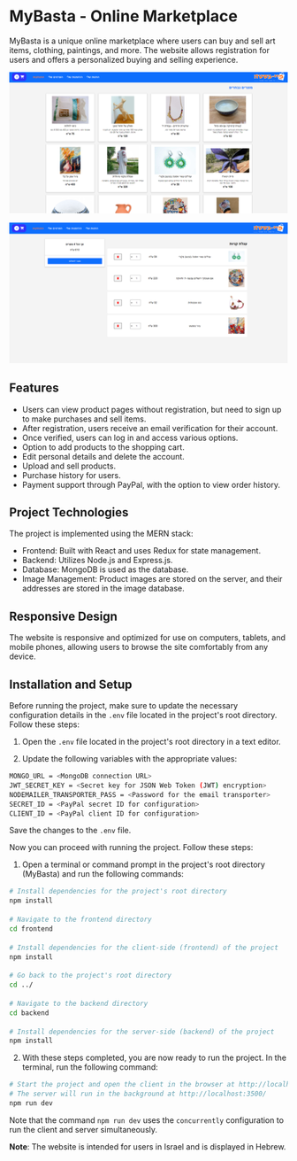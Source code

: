 # MyBasta - Online Marketplace

MyBasta is a unique online marketplace where users can buy and sell art items, clothing, paintings, and more. The website allows registration for users and offers a personalized buying and selling experience.

![Home page](./images/site-images/home_page.png)

![My store](./images/site-images/product_cart.png)



## Features

- Users can view product pages without registration, but need to sign up to make purchases and sell items.
- After registration, users receive an email verification for their account.
- Once verified, users can log in and access various options.
- Option to add products to the shopping cart.
- Edit personal details and delete the account.
- Upload and sell products.
- Purchase history for users.
- Payment support through PayPal, with the option to view order history.

## Project Technologies

The project is implemented using the MERN stack:

- Frontend: Built with React and uses Redux for state management.
- Backend: Utilizes Node.js and Express.js.
- Database: MongoDB is used as the database.
- Image Management: Product images are stored on the server, and their addresses are stored in the image database.

## Responsive Design

The website is responsive and optimized for use on computers, tablets, and mobile phones, allowing users to browse the site comfortably from any device.

## Installation and Setup

Before running the project, make sure to update the necessary configuration details in the `.env` file located in the project's root directory. Follow these steps:

1. Open the `.env` file located in the project's root directory in a text editor.

2. Update the following variables with the appropriate values:

```bash
MONGO_URL = <MongoDB connection URL>
JWT_SECRET_KEY = <Secret key for JSON Web Token (JWT) encryption>
NODEMAILER_TRANSPORTER_PASS = <Password for the email transporter>
SECRET_ID = <PayPal secret ID for configuration>
CLIENT_ID = <PayPal client ID for configuration>
```

Save the changes to the `.env` file.

Now you can proceed with running the project. Follow these steps:


1. Open a terminal or command prompt in the project's root directory (MyBasta) and run the following commands:

```bash
# Install dependencies for the project's root directory
npm install

# Navigate to the frontend directory
cd frontend

# Install dependencies for the client-side (frontend) of the project
npm install

# Go back to the project's root directory
cd ../

# Navigate to the backend directory
cd backend

# Install dependencies for the server-side (backend) of the project
npm install
```   
2. With these steps completed, you are now ready to run the project. In the terminal, run the following command:

```bash
# Start the project and open the client in the browser at http://localhost:3000/
# The server will run in the background at http://localhost:3500/
npm run dev
```

   Note that the command `npm run dev` uses the `concurrently` configuration to run the client and server simultaneously.

**Note**: The website is intended for users in Israel and is displayed in Hebrew.
